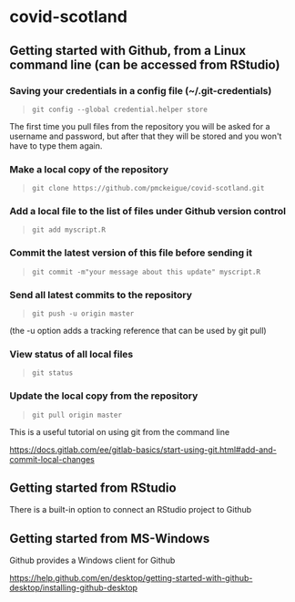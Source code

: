 # covid-scotland


## Getting started with Github, from a Linux command line (can be accessed from RStudio)

### Saving your credentials in a config file (~/.git-credentials)

> `git config --global credential.helper store`

The first time you pull files from the repository you will be asked for a username and password, but after that they will be stored and you won't have to type them again. 

### Make a local copy of the repository

> `git clone https://github.com/pmckeigue/covid-scotland.git`


### Add a local file to the list of files under Github version control

> `git add myscript.R`

### Commit the latest version of this file before sending it

> `git commit -m"your message about this update" myscript.R`


### Send all latest commits to the repository

> `git push -u origin master`

(the -u option adds a tracking reference that can be used by git pull)

### View status of all local files

> `git status`

### Update the local copy from the repository

> `git pull origin master`

This is a useful tutorial on using git from the command line

https://docs.gitlab.com/ee/gitlab-basics/start-using-git.html#add-and-commit-local-changes

## Getting started from RStudio

There is a built-in option to connect an RStudio project to Github

## Getting started from MS-Windows

Github provides a Windows client for Github

https://help.github.com/en/desktop/getting-started-with-github-desktop/installing-github-desktop
